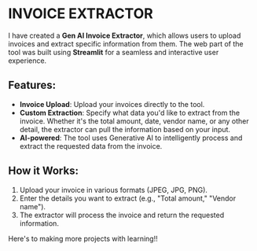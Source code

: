 # INVOICE EXTRACTOR

I have created a **Gen AI Invoice Extractor**, which allows users to upload invoices and extract specific information from them. The web part of the tool was built using **Streamlit** for a seamless and interactive user experience.

## Features:
- **Invoice Upload**: Upload your invoices directly to the tool.
- **Custom Extraction**: Specify what data you'd like to extract from the invoice. Whether it's the total amount, date, vendor name, or any other detail, the extractor can pull the information based on your input.
- **AI-powered**: The tool uses Generative AI to intelligently process and extract the requested data from the invoice.

## How it Works:
1. Upload your invoice in various formats (JPEG, JPG, PNG).
2. Enter the details you want to extract (e.g., "Total amount," "Vendor name").
3. The extractor will process the invoice and return the requested information.

Here's to making more projects with learning!!
